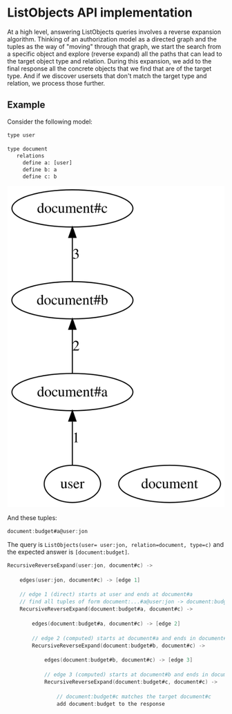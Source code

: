 # ListObjects API implementation

At a high level, answering ListObjects queries involves a reverse expansion algorithm. Thinking of an authorization model as a directed graph and the tuples as the way of "moving" through that graph, we start the search from a specific object and explore (reverse expand) all the paths that can lead to the target object type and relation. During this expansion, we add to the final response all the concrete objects that we find that are of the target type. And if we discover usersets that don't match the target type and relation, we process those further.

## Example
Consider the following model:

```
type user

type document
   relations
     define a: [user]
     define b: a
     define c: b
```

<!--
digraph G {
    
  rankdir=BT

  user
  
  document
  
  user -> "document#a" [label="1"]
  
  "document#a" -> "document#b" [label="2"]
  
  "document#b" -> "document#c" [label="3"]
}
-->

![model](model.svg)

And these tuples:

```go
document:budget#a@user:jon
```

The query is `ListObjects(user= user:jon, relation=document, type=c)` and the expected answer is `[document:budget]`.

```go
RecursiveReverseExpand(user:jon, document#c) ->
	
    edges(user:jon, document#c) -> [edge 1]

    // edge 1 (direct) starts at user and ends at document#a
    // find all tuples of form document:...#a@user:jon -> document:budget#a@user:jon
    RecursiveReverseExpand(document:budget#a, document#c) ->
	    
        edges(document:budget#a, document#c) -> [edge 2]

        // edge 2 (computed) starts at document#a and ends in document#b
        RecursiveReverseExpand(document:budget#b, document#c) ->

            edges(document:budget#b, document#c) -> [edge 3]

            // edge 3 (computed) starts at document#b and ends in document#c
            RecursiveReverseExpand(document:budget#c, document#c) ->
	
                // document:budget#c matches the target document#c
                add document:budget to the response
```
